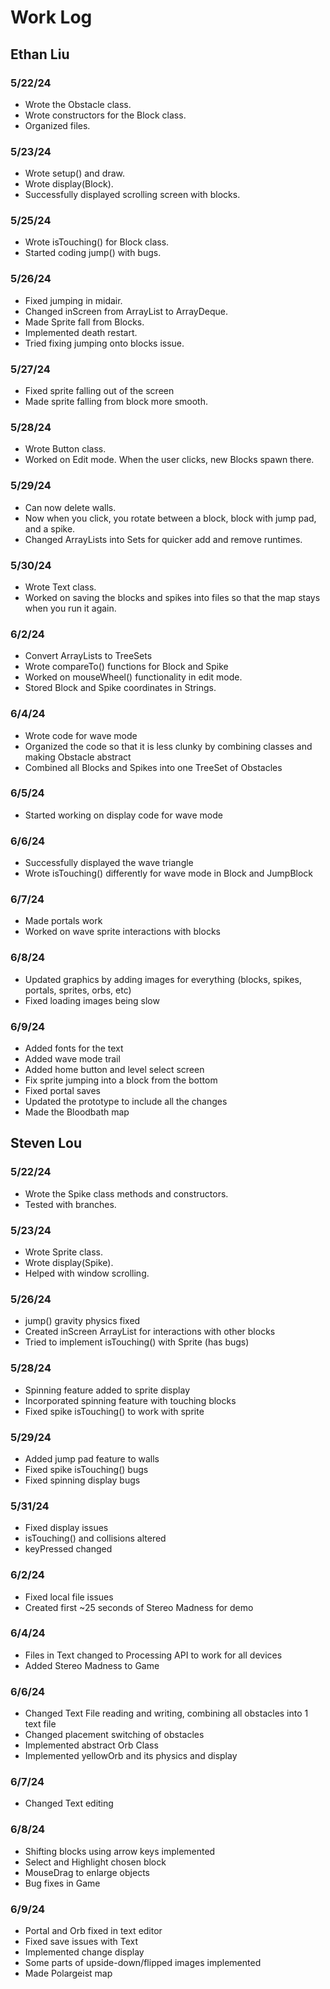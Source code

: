 # Work Log

## Ethan Liu

### 5/22/24
* Wrote the Obstacle class.
* Wrote constructors for the Block class.
* Organized files.

### 5/23/24
* Wrote setup() and draw.
* Wrote display(Block).
* Successfully displayed scrolling screen with blocks.

### 5/25/24
* Wrote isTouching() for Block class.
* Started coding jump() with bugs.

### 5/26/24
* Fixed jumping in midair.
* Changed inScreen from ArrayList to ArrayDeque.
* Made Sprite fall from Blocks.
* Implemented death restart.
* Tried fixing jumping onto blocks issue.

### 5/27/24
* Fixed sprite falling out of the screen
* Made sprite falling from block more smooth.

### 5/28/24
* Wrote Button class.
* Worked on Edit mode. When the user clicks, new Blocks spawn there.

### 5/29/24
* Can now delete walls.
* Now when you click, you rotate between a block, block with jump pad, and a spike.
* Changed ArrayLists into Sets for quicker add and remove runtimes.

### 5/30/24
* Wrote Text class.
* Worked on saving the blocks and spikes into files so that the map stays when you run it again.

### 6/2/24
* Convert ArrayLists to TreeSets
* Wrote compareTo() functions for Block and Spike
* Worked on mouseWheel() functionality in edit mode.
* Stored Block and Spike coordinates in Strings.

### 6/4/24
* Wrote code for wave mode
* Organized the code so that it is less clunky by combining classes and making Obstacle abstract
* Combined all Blocks and Spikes into one TreeSet of Obstacles

### 6/5/24
* Started working on display code for wave mode

### 6/6/24
* Successfully displayed the wave triangle
* Wrote isTouching() differently for wave mode in Block and JumpBlock

### 6/7/24
* Made portals work
* Worked on wave sprite interactions with blocks

### 6/8/24
* Updated graphics by adding images for everything (blocks, spikes, portals, sprites, orbs, etc)
* Fixed loading images being slow

### 6/9/24
* Added fonts for the text
* Added wave mode trail
* Added home button and level select screen
* Fix sprite jumping into a block from the bottom
* Fixed portal saves
* Updated the prototype to include all the changes
* Made the Bloodbath map

## Steven Lou
### 5/22/24
* Wrote the Spike class methods and constructors.
* Tested with branches.

### 5/23/24
* Wrote Sprite class.
* Wrote display(Spike).
* Helped with window scrolling.

### 5/26/24
* jump() gravity physics fixed
* Created inScreen ArrayList for interactions with other blocks
* Tried to implement isTouching() with Sprite (has bugs)

### 5/28/24
* Spinning feature added to sprite display
* Incorporated spinning feature with touching blocks
* Fixed spike isTouching() to work with sprite

### 5/29/24
* Added jump pad feature to walls
* Fixed spike isTouching() bugs
* Fixed spinning display bugs

### 5/31/24
* Fixed display issues
* isTouching() and collisions altered
* keyPressed changed

### 6/2/24
* Fixed local file issues
* Created first ~25 seconds of Stereo Madness for demo

### 6/4/24
* Files in Text changed to Processing API to work for all devices
* Added Stereo Madness to Game

### 6/6/24
* Changed Text File reading and writing, combining all obstacles into 1 text file
* Changed placement switching of obstacles
* Implemented abstract Orb Class
* Implemented yellowOrb and its physics and display

### 6/7/24
* Changed Text editing

### 6/8/24
* Shifting blocks using arrow keys implemented
* Select and Highlight chosen block
* MouseDrag to enlarge objects
* Bug fixes in Game

### 6/9/24
* Portal and Orb fixed in text editor
* Fixed save issues with Text
* Implemented change display
* Some parts of upside-down/flipped images implemented
* Made Polargeist map